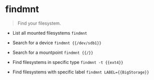 # findmnt
> Find your filesystem.

- List all mounted filesystems
`findmnt`

- Search for a device
`findmnt {{/dev/sdb1}}`

- Search for a mountpoint
`findmnt {{/}}`

- Find filesystems in specific type
`findmnt -t {{ext4}}`

- Find filesystems with specific label
`findmnt LABEL={{BigStorage}}`
